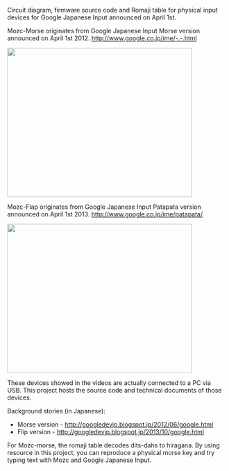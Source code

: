 Circuit diagram, firmware source code and Romaji table for physical input devices for Google Japanese Input announced on April 1st.

Mozc-Morse originates from Google Japanese Input Morse version announced on April 1st 2012.
http://www.google.co.jp/ime/-.-.html

<a href='http://www.youtube.com/watch?feature=player_embedded&v=u5AYb778pwA' target='_blank'><img src='http://img.youtube.com/vi/u5AYb778pwA/0.jpg' width='425' height=344 /></a>


Mozc-Flap originates from Google Japanese Input Patapata version announced on April 1st 2013.
http://www.google.co.jp/ime/patapata/

<a href='http://www.youtube.com/watch?feature=player_embedded&v=HzUDAaYMNsA' target='_blank'><img src='http://img.youtube.com/vi/HzUDAaYMNsA/0.jpg' width='425' height=344 /></a>


These devices showed in the videos are actually connected to a PC via USB.  This project hosts the source code and technical documents of those devices.

Background stories (in Japanese):
  * Morse version - http://googledevjp.blogspot.jp/2012/06/google.html
  * Flip version - http://googledevjp.blogspot.jp/2013/10/google.html

For Mozc-morse, the romaji table decodes dits-dahs to hiragana.  By using resource in this project, you can reproduce a physical morse key and try typing text with Mozc and Google Japanese Input.

